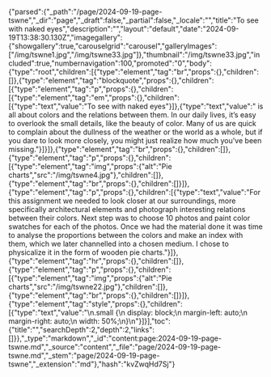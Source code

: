 {"parsed":{"_path":"/page/2024-09-19-page-tswne","_dir":"page","_draft":false,"_partial":false,"_locale":"","title":"To see with naked eyes","description":"","layout":"default","date":"2024-09-19T13:38:30.130Z","imagegallery":{"showgallery":true,"carouselgrid":"carousel","galleryImages":["/img/tswne1.jpg","/img/tswne33.jpg"]},"thumbnail":"/img/tswne33.jpg","included":true,"numbernavigation":100,"promoted":"0","body":{"type":"root","children":[{"type":"element","tag":"br","props":{},"children":[]},{"type":"element","tag":"blockquote","props":{},"children":[{"type":"element","tag":"p","props":{},"children":[{"type":"element","tag":"em","props":{},"children":[{"type":"text","value":"To see with naked eyes"}]},{"type":"text","value":" is all about colors and the relations between them. In our daily lives, it’s easy to overlook the small details, like the beauty of color. Many of us are quick to complain about the dullness of the weather or the world as a whole, but if you dare to look more closely, you might just realize how much you've been missing."}]}]},{"type":"element","tag":"br","props":{},"children":[]},{"type":"element","tag":"p","props":{},"children":[{"type":"element","tag":"img","props":{"alt":"Pie charts","src":"/img/tswne4.jpg"},"children":[]},{"type":"element","tag":"br","props":{},"children":[]}]},{"type":"element","tag":"p","props":{},"children":[{"type":"text","value":"For this assignment we needed to look closer at our surroundings, more specifically architectural elements and photograph interesting relations between their colors. Next step was to choose 10 photos and paint color swatches for each of the photos. Once we had the material done it was time to analyse the proportions between the colors and make an index with them, which we later channelled into a chosen medium. I chose to physicalize it in the form of wooden pie charts."}]},{"type":"element","tag":"hr","props":{},"children":[]},{"type":"element","tag":"p","props":{},"children":[{"type":"element","tag":"img","props":{"alt":"Pie charts","src":"/img/tswne22.jpg"},"children":[]},{"type":"element","tag":"br","props":{},"children":[]}]},{"type":"element","tag":"style","props":{},"children":[{"type":"text","value":"\n.small {\n  display: block;\n  margin-left: auto;\n  margin-right: auto;\n  width: 50%;\n}\n"}]}],"toc":{"title":"","searchDepth":2,"depth":2,"links":[]}},"_type":"markdown","_id":"content:page:2024-09-19-page-tswne.md","_source":"content","_file":"page/2024-09-19-page-tswne.md","_stem":"page/2024-09-19-page-tswne","_extension":"md"},"hash":"kvZwqHd7Sj"}